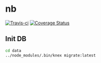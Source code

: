 # nb

[![Travis-ci](https://travis-ci.org/nilous/nb.svg?branch=master)](https://travis-ci.org/nilous/nb)
[![Coverage Status](https://coveralls.io/repos/github/nilous/nb/badge.svg?branch=master)](https://coveralls.io/github/nilous/nb?branch=master)

## Init DB

```bash
cd data
../node_modules/.bin/knex migrate:latest
```
